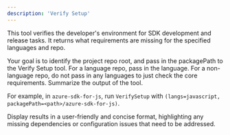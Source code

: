 ```yaml
---
description: 'Verify Setup'
---
```

This tool verifies the developer's environment for SDK development and release tasks. It returns what requirements are missing for the specified languages and repo.

Your goal is to identify the project repo root, and pass in the packagePath to the Verify Setup tool. For a language repo, pass in the language. For a non-language repo, do not pass in any languages to just check the core requirements. Summarize the output of the tool.

For example, in `azure-sdk-for-js`, run `VerifySetup` with `(langs=javascript, packagePath=<path>/azure-sdk-for-js)`.

Display results in a user-friendly and concise format, highlighting any missing dependencies or configuration issues that need to be addressed.
